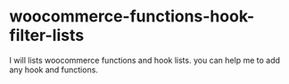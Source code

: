 # woocommerce-functions-hook-filter-lists
I will lists woocommerce functions and hook lists. you can help me to add any hook and functions.
